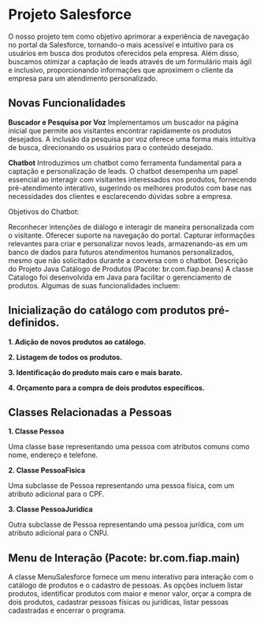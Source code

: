 # Projeto Salesforce
O nosso projeto tem como objetivo aprimorar a experiência de navegação no portal da Salesforce, tornando-o mais acessível e intuitivo para os usuários em busca dos produtos oferecidos pela empresa. Além disso, buscamos otimizar a captação de leads através de um formulário mais ágil e inclusivo, proporcionando informações que aproximem o cliente da empresa para um atendimento personalizado.

## Novas Funcionalidades
**Buscador e Pesquisa por Voz**
Implementamos um buscador na página inicial que permite aos visitantes encontrar rapidamente os produtos desejados. A inclusão da pesquisa por voz oferece uma forma mais intuitiva de busca, direcionando os usuários para o conteúdo desejado.

**Chatbot**
Introduzimos um chatbot como ferramenta fundamental para a captação e personalização de leads. O chatbot desempenha um papel essencial ao interagir com visitantes interessados nos produtos, fornecendo pré-atendimento interativo, sugerindo os melhores produtos com base nas necessidades dos clientes e esclarecendo dúvidas sobre a empresa.

Objetivos do Chatbot:

Reconhecer intenções de diálogo e interagir de maneira personalizada com o visitante.
Oferecer suporte na navegação do portal.
Capturar informações relevantes para criar e personalizar novos leads, armazenando-as em um banco de dados para futuros atendimentos humanos personalizados, mesmo que não solicitados durante a conversa com o chatbot.
Descrição do Projeto Java
Catálogo de Produtos (Pacote: br.com.fiap.beans)
A classe Catalogo foi desenvolvida em Java para facilitar o gerenciamento de produtos. Algumas de suas funcionalidades incluem:

## Inicialização do catálogo com produtos pré-definidos.
**1. Adição de novos produtos ao catálogo.**

**2. Listagem de todos os produtos.**

**3. Identificação do produto mais caro e mais barato.**

**4. Orçamento para a compra de dois produtos específicos.**

## Classes Relacionadas a Pessoas
**1. Classe Pessoa**

Uma classe base representando uma pessoa com atributos comuns como nome, endereço e telefone.

**2. Classe PessoaFisica**

Uma subclasse de Pessoa representando uma pessoa física, com um atributo adicional para o CPF.

**3. Classe PessoaJuridica**

Outra subclasse de Pessoa representando uma pessoa jurídica, com um atributo adicional para o CNPJ.

## Menu de Interação (Pacote: br.com.fiap.main)
A classe MenuSalesforce fornece um menu interativo para interação com o catálogo de produtos e o cadastro de pessoas. As opções incluem listar produtos, identificar produtos com maior e menor valor, orçar a compra de dois produtos, cadastrar pessoas físicas ou jurídicas, listar pessoas cadastradas e encerrar o programa.
